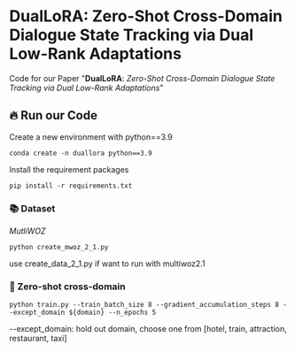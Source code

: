 # DualLoRA: Zero-Shot Cross-Domain Dialogue State Tracking via Dual Low-Rank Adaptations
Code for our Paper "**DualLoRA**: *Zero-Shot Cross-Domain Dialogue State Tracking via Dual Low-Rank Adaptations*"
## 🔥 Run our Code

Create a new environment with python==3.9
```shell
conda create -n duallora python==3.9
```

Install the requirement packages
```shell
pip install -r requirements.txt
```

### 📚 Dataset
*MutliWOZ*
```shell
python create_mwoz_2_1.py
```
use create_data_2_1.py if want to run with multiwoz2.1

### 🚀 Zero-shot cross-domain

```shell
python train.py --train_batch_size 8 --gradient_accumulation_steps 8 --except_domain ${domain} --n_epochs 5
```
--except_domain: hold out domain, choose one from [hotel, train, attraction, restaurant, taxi]



